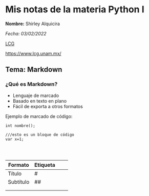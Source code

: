 # Mis notas de la materia Python I

 __Nombre:__ Shirley  Alquicira

*Fecha: 03/02/2022*

[LCG](https://www.lcg.unam.mx/)

<https://www.lcg.unam.mx/>




## Tema: Markdown



### ¿Qué es Markdown?

- Lenguaje de marcado
- Basado en texto en plano
- Fácil de exporta a otros formatos

Ejemplo de marcado de código:

`int nombre();`

```
///esto es un bloque de código
var x=1;




```


| Formato   | Etiqueta |      |      |
| --------- | -------- | ---- | ---- |
| Título    | #        |      |      |
| Subtítulo | ##       |      |      |
|           |          |      |      |
|           |          |      |      |

